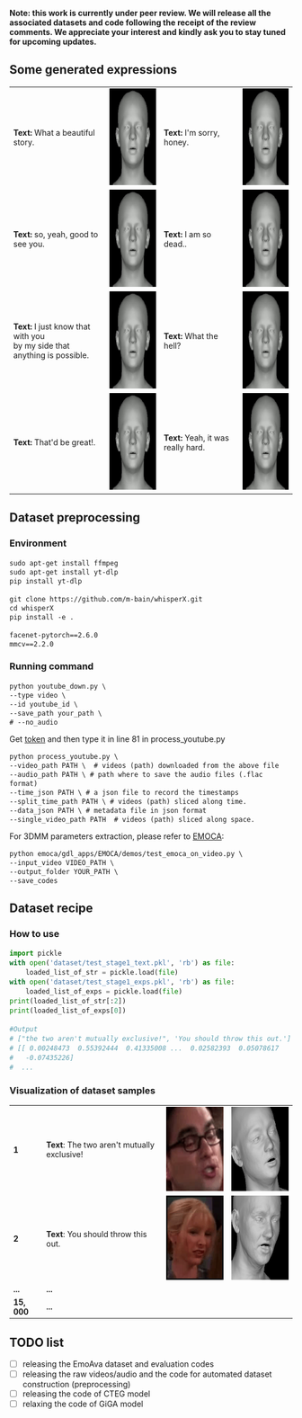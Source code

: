 **Note: this work is currently under peer review. We will release all the associated datasets and code following the receipt of the review comments. We appreciate your interest and kindly ask you to stay tuned for upcoming updates.**

## Some generated expressions

<table>
    <tr>
        <td><strong>Text:</strong> What a beautiful story.</td>
        <td><img src="https://github.com/WalkerMitty/EmoAva/blob/main/resource/15_s_100_1029.gif" width="150" height="172.5" alt="video"></td>
        <td><strong>Text:</strong> I'm sorry, honey.</td>
        <td><img src="https://github.com/WalkerMitty/EmoAva/blob/main/resource/15_s_13_832.gif" width="150" height="172.5" alt="video"></td>
    </tr>
    <tr>
        <td><strong>Text:</strong> so, yeah, good to see you.</td>
        <td><img src="https://github.com/WalkerMitty/EmoAva/blob/main/resource/15_s_87_1168.gif" width="150" height="172.5" alt="video"></td>
        <td><strong>Text:</strong> I am so dead..</td>
        <td><img src="https://github.com/WalkerMitty/EmoAva/blob/main/resource/15_s_13_3.gif" width="150" height="172.5" alt="video"></td>
    </tr>
    <tr>
        <td><strong>Text:</strong> I just know that with you <br>by my side that anything is possible.</td>
        <td><img src="https://github.com/WalkerMitty/EmoAva/blob/main/resource/15_s_13_925.gif" width="150" height="172.5" alt="video"></td>
        <td><strong>Text:</strong> What the hell? </td>
        <td><img src="https://github.com/WalkerMitty/EmoAva/blob/main/resource/15_s_21_718.gif" width="150" height="172.5" alt="video"></td>
    </tr>
    <tr>
        <td><strong>Text:</strong> That'd be great!.</td>
        <td><img src="https://github.com/WalkerMitty/EmoAva/blob/main/resource/15_s_13_904.gif" width="150" height="172.5" alt="video"></td>
        <td><strong>Text:</strong> Yeah, it was really hard.</td>
        <td><img src="https://github.com/WalkerMitty/EmoAva/blob/main/resource/15_s_13_74.gif" width="150" height="172.5" alt="video"></td>
    </tr>
</table>

## Dataset preprocessing 

<!-- ## Download from YouTube -->

### Environment

```shell
sudo apt-get install ffmpeg
sudo apt-get install yt-dlp
pip install yt-dlp

git clone https://github.com/m-bain/whisperX.git
cd whisperX
pip install -e .

facenet-pytorch==2.6.0
mmcv==2.2.0
```


### Running command
```
python youtube_down.py \
--type video \
--id youtube_id \
--save_path your_path \
# --no_audio 
```


Get [token](https://huggingface.co/pyannote/speaker-diarization-3.1) and then type it in line 81 in process_youtube.py


```
python process_youtube.py \
--video_path PATH \  # videos (path) downloaded from the above file
--audio_path PATH \ # path where to save the audio files (.flac format)
--time_json PATH \ # a json file to record the timestamps
--split_time_path PATH \ # videos (path) sliced along time.
--data_json PATH \ # metadata file in json format
--single_video_path PATH  # videos (path) sliced along space.
```
For 3DMM parameters extraction, please refer to [EMOCA](https://github.com/radekd91/emoca/tree/release/EMOCA_v2/gdl_apps/EMOCA):
```
python emoca/gdl_apps/EMOCA/demos/test_emoca_on_video.py \
--input_video VIDEO_PATH \
--output_folder YOUR_PATH \
--save_codes 
```

## Dataset recipe

### How to use
```python
import pickle
with open('dataset/test_stage1_text.pkl', 'rb') as file:
    loaded_list_of_str = pickle.load(file)
with open('dataset/test_stage1_exps.pkl', 'rb') as file:
    loaded_list_of_exps = pickle.load(file)
print(loaded_list_of_str[:2])
print(loaded_list_of_exps[0])

#Output
# ["the two aren't mutually exclusive!", 'You should throw this out.']
# [[ 0.00248473  0.55392444  0.41335008 ...  0.02582393  0.05078617
#   -0.07435226]
#  ...
```

### Visualization of dataset samples


<table>
    <tr>
        <td><strong>1</strong></td>
        <td colspan="2"><strong>Text</strong>: The two aren't mutually exclusive!</td>
        <td><img src="https://github.com/WalkerMitty/EmoAva/blob/main/resource/S03E07_rgb2.gif" width="150" height="150" alt="video"></td>
        <td><img src="https://github.com/WalkerMitty/EmoAva/blob/main/resource/S03E07_geometry2.gif" width="150" height="150" alt="video"></td>
    </tr>
    <tr>
        <td><strong>2</strong></td>
        <td colspan="2"><strong>Text</strong>: You should throw this out.</td>
        <td><img src="https://github.com/WalkerMitty/EmoAva/blob/main/resource/dia170_rgb2.gif" width="150" height="150" alt="video"></td>
        <td><img src="https://github.com/WalkerMitty/EmoAva/blob/main/resource/dia170_geometry2.gif" width="150" height="150" alt="video"></td>
    </tr>
    <tr>
         <td><strong>... </strong></td>
        <td colspan="5"><strong>... </strong></td>
    </tr>
        <tr>
         <td><strong>15, 000</strong></td>
        <td colspan="5"><strong>... </strong></td>
    </tr>
</table>



## TODO list

- [ ] releasing the EmoAva dataset and evaluation codes
- [ ] releasing the raw videos/audio and the code for automated dataset construction (preprocessing)
- [ ] releasing the code of CTEG model
- [ ] relaxing the code of GiGA model
